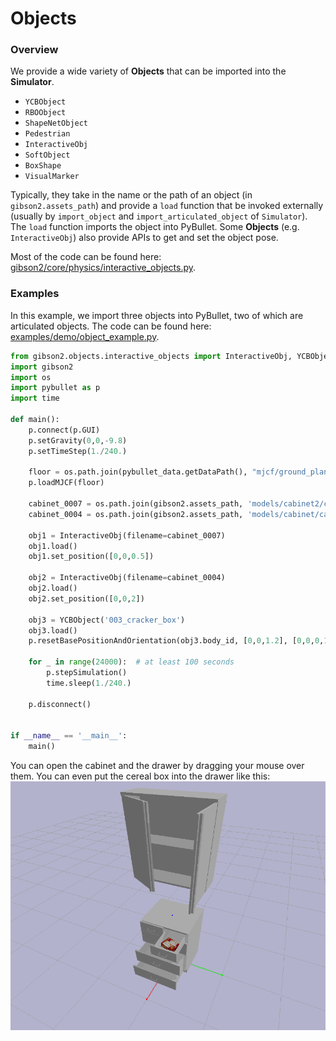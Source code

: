 # Objects

### Overview
We provide a wide variety of **Objects** that can be imported into the **Simulator**.
- `YCBObject`
- `RBOObject`
- `ShapeNetObject`
- `Pedestrian`
- `InteractiveObj`
- `SoftObject`
- `BoxShape`
- `VisualMarker`

Typically, they take in the name or the path of an object (in `gibson2.assets_path`) and provide a `load` function that be invoked externally (usually by `import_object` and `import_articulated_object` of `Simulator`). The `load` function imports the object into PyBullet. Some **Objects** (e.g. `InteractiveObj`) also provide APIs to get and set the object pose.

Most of the code can be found here: [gibson2/core/physics/interactive_objects.py](https://github.com/StanfordVL/iGibson/blob/master/gibson2/core/physics/interactive_objects.py).

### Examples
In this example, we import three objects into PyBullet, two of which are articulated objects. The code can be found here: [examples/demo/object_example.py](https://github.com/StanfordVL/iGibson/blob/master/examples/demo/object_example.py).

```python
from gibson2.objects.interactive_objects import InteractiveObj, YCBObject
import gibson2
import os
import pybullet as p
import time

def main():
    p.connect(p.GUI)
    p.setGravity(0,0,-9.8)
    p.setTimeStep(1./240.)

    floor = os.path.join(pybullet_data.getDataPath(), "mjcf/ground_plane.xml")
    p.loadMJCF(floor)

    cabinet_0007 = os.path.join(gibson2.assets_path, 'models/cabinet2/cabinet_0007.urdf')
    cabinet_0004 = os.path.join(gibson2.assets_path, 'models/cabinet/cabinet_0004.urdf')

    obj1 = InteractiveObj(filename=cabinet_0007)
    obj1.load()
    obj1.set_position([0,0,0.5])

    obj2 = InteractiveObj(filename=cabinet_0004)
    obj2.load()
    obj2.set_position([0,0,2])

    obj3 = YCBObject('003_cracker_box')
    obj3.load()
    p.resetBasePositionAndOrientation(obj3.body_id, [0,0,1.2], [0,0,0,1])

    for _ in range(24000):  # at least 100 seconds
        p.stepSimulation()
        time.sleep(1./240.)

    p.disconnect()


if __name__ == '__main__':
    main()
```

You can open the cabinet and the drawer by dragging your mouse over them. You can even put the cereal box into the drawer like this:
![object](images/object.png)

